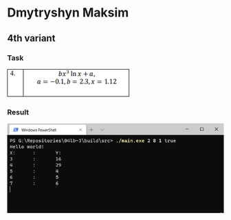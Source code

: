 # Dmytryshyn Maksim


## 4th variant


### Task


![task](../../docs/images/l03/task.png)


### Result


![res](../../docs/images/l03/res.png)
